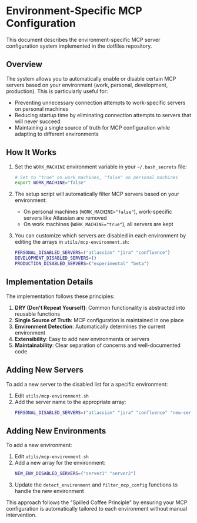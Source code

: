 # Environment-Specific MCP Configuration

This document describes the environment-specific MCP server configuration system implemented in the dotfiles repository.

## Overview

The system allows you to automatically enable or disable certain MCP servers based on your environment (work, personal, development, production). This is particularly useful for:

- Preventing unnecessary connection attempts to work-specific servers on personal machines
- Reducing startup time by eliminating connection attempts to servers that will never succeed
- Maintaining a single source of truth for MCP configuration while adapting to different environments

## How It Works

1. Set the `WORK_MACHINE` environment variable in your `~/.bash_secrets` file:
   ```bash
   # Set to "true" on work machines, "false" on personal machines
   export WORK_MACHINE="false"
   ```

2. The setup script will automatically filter MCP servers based on your environment:
   - On personal machines (`WORK_MACHINE="false"`), work-specific servers like Atlassian are removed
   - On work machines (`WORK_MACHINE="true"`), all servers are kept

3. You can customize which servers are disabled in each environment by editing the arrays in `utils/mcp-environment.sh`:
   ```bash
   PERSONAL_DISABLED_SERVERS=("atlassian" "jira" "confluence")
   DEVELOPMENT_DISABLED_SERVERS=()
   PRODUCTION_DISABLED_SERVERS=("experimental" "beta")
   ```

## Implementation Details

The implementation follows these principles:

1. **DRY (Don't Repeat Yourself)**: Common functionality is abstracted into reusable functions
2. **Single Source of Truth**: MCP configuration is maintained in one place
3. **Environment Detection**: Automatically determines the current environment
4. **Extensibility**: Easy to add new environments or servers
5. **Maintainability**: Clear separation of concerns and well-documented code

## Adding New Servers

To add a new server to the disabled list for a specific environment:

1. Edit `utils/mcp-environment.sh`
2. Add the server name to the appropriate array:
   ```bash
   PERSONAL_DISABLED_SERVERS=("atlassian" "jira" "confluence" "new-server")
   ```

## Adding New Environments

To add a new environment:

1. Edit `utils/mcp-environment.sh`
2. Add a new array for the environment:
   ```bash
   NEW_ENV_DISABLED_SERVERS=("server1" "server2")
   ```
3. Update the `detect_environment` and `filter_mcp_config` functions to handle the new environment

This approach follows the "Spilled Coffee Principle" by ensuring your MCP configuration is automatically tailored to each environment without manual intervention.

